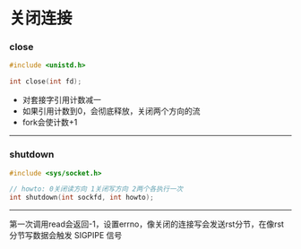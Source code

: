 # 关闭连接

### close

```c
#include <unistd.h>

int close(int fd);
```

- 对套接字引用计数减一
- 如果引用计数到0，会彻底释放，关闭两个方向的流
- fork会使计数+1

***

### shutdown

```c
#include <sys/socket.h>

// howto: 0关闭读方向 1关闭写方向 2两个各执行一次
int shutdown(int sockfd, int howto);
```

***

第一次调用read会返回-1，设置errno，像关闭的连接写会发送rst分节，在像rst分节写数据会触发 SIGPIPE 信号


